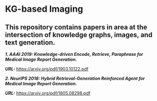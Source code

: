 # KG-based Imaging 

## This repository contains papers in area at the intersection of knowledge graphs, images, and text generation. 

***1. AAAI 2019: Knowledge-driven Encode, Retrieve, Paraphrase for Medical Image Report Generation.***

***URL:*** https://arxiv.org/pdf/1903.10122.pdf

***2. NeurIPS 2018: Hybrid Retrieval-Generation Reinforced Agent for Medical Image Report Generation.***

***URL:*** https://arxiv.org/pdf/1805.08298.pdf

